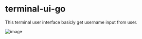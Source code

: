 # terminal-ui-go
This terminal user interface basicly get username input from user.

![image](https://user-images.githubusercontent.com/37029016/185058774-eaa6b0d5-2a05-475a-b8c9-4d77d47eae0b.png)
